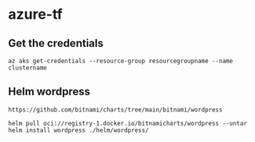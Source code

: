 # azure-tf

## Get the credentials

```
az aks get-credentials --resource-group resourcegroupname --name clustername
```

## Helm wordpress

```
https://github.com/bitnami/charts/tree/main/bitnami/wordpress

helm pull oci://registry-1.docker.io/bitnamicharts/wordpress --untar
helm install wordpress ./helm/wordpress/
```

